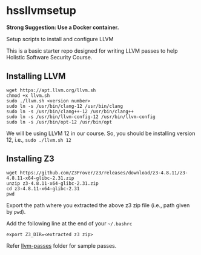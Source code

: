 # hssllvmsetup

**Strong Suggestion: Use a Docker container.**

Setup scripts to install and configure LLVM

This is a basic starter repo designed for writing LLVM passes to help Holistic Software Security Course.

## Installing LLVM

```
wget https://apt.llvm.org/llvm.sh
chmod +x llvm.sh
sudo ./llvm.sh <version number>
sudo ln -s /usr/bin/clang-12 /usr/bin/clang
sudo ln -s /usr/bin/clang++-12 /usr/bin/clang++
sudo ln -s /usr/bin/llvm-config-12 /usr/bin/llvm-config
sudo ln -s /usr/bin/opt-12 /usr/bin/opt
```
We will be using LLVM 12 in our course. So, you should be installing version 12, i.e., `sudo ./llvm.sh 12`

## Installing Z3

```
wget https://github.com/Z3Prover/z3/releases/download/z3-4.8.11/z3-4.8.11-x64-glibc-2.31.zip
unzip z3-4.8.11-x64-glibc-2.31.zip
cd z3-4.8.11-x64-glibc-2.31
pwd
```
Export the path where you extracted the above z3 zip file (i.e., path given by `pwd`).

Add the following line at the end of your `~/.bashrc`
```
export Z3_DIR=<extracted z3 zip>
```

Refer [llvm-passes](https://github.com/purs3lab/hssllvmsetup/tree/main/llvm-passes) folder for sample passes.
